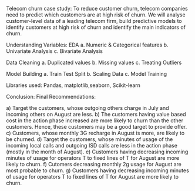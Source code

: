 Telecom churn case study: To reduce customer churn, telecom companies need to predict which customers are at high risk of churn. We will analyse customer-level data of a leading telecom firm, build predictive models to identify customers at high risk of churn and identify the main indicators of churn.

Understanding Variables: EDA a. Numeric & Categorical features b. Univariate Analysis c. Bivariate Analysis

Data Cleaning a. Duplicated values b. Missing values c. Treating Outliers

Model Building a. Train Test Split b. Scaling Data c. Model Training

Libraries used: Pandas, matplotlib,seaborn, Scikit-learn

Conclusion: Final Recommendations:

a) Target the customers, whose outgoing others charge in July and incoming others on August are less. b) The customers having value based cost in the action phase increased are more likely to churn than the other customers. Hence, these customers may be a good target to provide offer. c) Customers, whose monthly 3G recharge in August is more, are likely to be churned. d) Target the customers, whose minutes of usage of the incoming local calls and outgoing ISD calls are less in the action phase (mostly in the month of August). e) Customers having decreasing incoming minutes of usage for operators T to fixed lines of T for August are more likely to churn. f) Cutomers decreasing monthly 2g usage for August are most probable to churn. g) Customers having decreasing incoming minutes of usage for operators T to fixed lines of T for August are more likely to churn.
